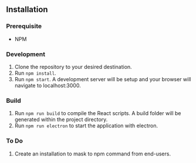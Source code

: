 ## Installation

### Prerequisite
- NPM

### Development
1. Clone the repository to your desired destination.
2. Run `npm install`.
3. Run `npm start`. A development server will be setup and your browser will navigate to localhost:3000.

### Build
1. Run `npm run build` to compile the React scripts. A build folder will be generated within the project directory.
2. Run `npm run electron` to start the application with electron.

### To Do
1. Create an installation to mask to npm command from end-users.